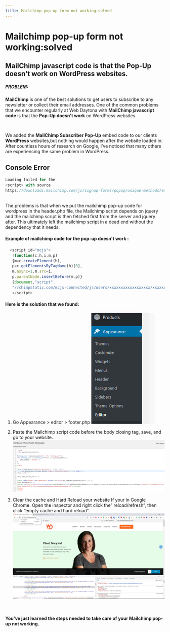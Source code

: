 ```yaml
---
title: Mailchimp pop-up form not working:solved 
---
```


# Mailchimp pop-up form not working:solved

## MailChimp javascript code is that the  Pop-Up doesn't work on WordPress websites. 

<h5>PROBLEM:</h5>
<p><strong>MailChimp</strong> is one of the best solutions to get users to subscribe to any newsletter or collect their email addresses. One of the common problems that we encounter regularly at Web Daytona with <strong>MailChimp javascript code</strong> is that the <strong> Pop-Up doesn't work</strong> on WordPress websites</p>
<br>

We added the **MailChimp Subscriber Pop-Up** embed code to our clients  **WordPress** websites,but nothing would happen after the website loaded in. After countless hours of research on  Google, I’ve noticed that many others are experiencing the same problem in WordPress.
<br>
## Console Error
```javascript
Loading failed for the 
<script> with source 
https://downloads.mailchimp.com/js/signup-forms/popup/unique-methods/embed.js
```
<br>
The problems is that when we put the mailchimp pop-up code for wordpress in the header.php file, the Mailchimp script depends on jquery and the mailchimp script is then fetched first from the server and  jquery after. This ultimately left the mailchimp script in a dead end without the dependency that it needs.
<br>

#### Example of mailchimp  code for the pop-up doesn't work :
```javascript 
  <script id="mcjs">
   !function(c,h,i,m,p)
   {m=c.createElement(h),
   p=c.getElementsByTagName(h)[0],
   m.async=1,m.src=i,
   p.parentNode.insertBefore(m,p)}
   (document,"script",
   "//chimpstatic.com/mcjs-connected/js/users/xxxxxxxxxxxxxxxxxx/xxxxxxxxxxxxxxxxxx.js");
   </script>

```
#### Here is the solution that we found:


1. Go Appearance > editor > footer.php
![Header php file](headerphpfileLeamsigc.png)


2. Paste the Mailchimp script code before the body closing tag, save, and go to your website.![Header php file](mailchippop-uperrorjavascript.png)



3. Clear the cache and Hard Reload your website If your in Google Chrome. Open the inspector and right click the” reload/refresh”, then click “empty cache and hard reload”.![clear cache chrome](clearcacheChromeLeamsigcWebDeveloper.png)



<br>

#### You’ve just learned the steps needed to take care of your Mailchimp pop-up not working. 

<br>